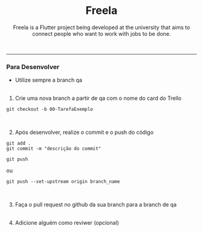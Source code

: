 <h1 align='center'> Freela </h1>
<p align='center'> Freela is a Flutter project being developed at the university that aims to connect people who want to work with jobs to be done. </p> <br>

---

### Para Desenvolver
* Utilize sempre a branch qa
<br><br>

1. Crie uma nova branch a partir de qa com o nome do card do Trello<br/>
```
git checkout -b 00-TarefaExemplo
```
<br>

2. Após desenvolver, realize o commit e o push do código
``` 
git add .
git commit -m "descrição do commit"
```
```
git push
```
ou <br>
```
git push --set-upstream origin branch_name
```
<br>

3. Faça o pull request no github da sua branch para a branch de qa
<br><br>

4. Adicione alguém como reviwer (opcional)
